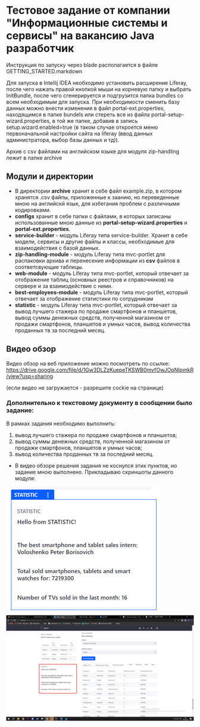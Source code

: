 # Тестовое задание от компании "Информационные системы и сервисы" на вакансию Java разработчик

Инструкция по запуску через blade располагается в файле GETTING_STARTED.markdown

Для запуска в Intellij IDEA необходимо установить расширение Liferay, после чего нажать правой кнопкой мыши на корневую папку и выбрать InitBundle, после чего сгенерируется и подгрузится папка bundles со всем необходимым для запуска. При необходимости сменить базу данных можно внести изменения в файл portal-ext.properties, находящимся в папке bundels или стереть все из файла portal-setup-wizard.properties, в той же папке, добавив в запись setup.wizard.enabled=true (в таком случае откроется меню первоначальной настройки сайта на liferay (ввод данных администратора, выбор базы данных и тд)).

Архив с csv файлами на английском языке для модуля zip-handling лежит в папке archive

## Модули и директории
- В директории **archive** хранит в себе файл example.zip, в котором хранятся .csv файлы, приложенные к заанию, но переведенные мною на английскй язык, для избегания проблем с различными кодировками.
- **configs** хранит в себе папки с файлами, в которых записаны использованные мною данные из **portal-setup-wizard.properties** и **portal-ext.properties**.
- **service-builder** - модуль Liferay типа service-builder. Хранит в себе модели, сервисы и другие файлы и классы, необходимые для взаимодействия с базой данных.
- **zip-handling-module** - модуль Liferay типа mvc-portlet для распаковки архива и перенесение информации из **csv** файлов в соответсвующие таблицы.
- **web-module** - модуль Liferay типа mvc-portlet, который отвечает за отображение таблиц (основных реестров и справочников) на сервере и за взаимодействие с ними.
- **best-employees-module** - модуль Liferay типа mvc-portlet, который отвечает за отображение статистики по сотрудникам
- **statistic** - модуль Liferay типа mvc-portlet, который отвечает за вывод лучшего стажера по продаже смартфонов и планшетов, вывод суммы денежных средств,
полученной магазином от продажи смартфонов, планшетов и умных часов, вывод количества проданных тв за последний месяц.

## Видео обзор
Видео обзор на веб приложение можно посмотреть по ссылке:
https://drive.google.com/file/d/1Gw3DLZzKuepeTKSWB0mvfOwJOpNIpmkR/view?usp=sharing

(если видео не загружается - разрешите cockie на странице)

### Дополнительно к текстовому документу в сообщении было задание:
В рамках задания необходимо выполнить:
1. вывод лучшего стажера по продаже смартфонов и планшетов;
2. вывод суммы денежных средств, полученной магазином от продажи смартфонов, планшетов и умных часов;
3. вывод количества проданных тв за последний месяц.

- В видео обзоре решения задания не коснулся этих пунктов, но задание мною выполнено. Прикладываю скриншоты данного модуля:

![text](screenshots/1.png)
![text](screenshots/2.png)
